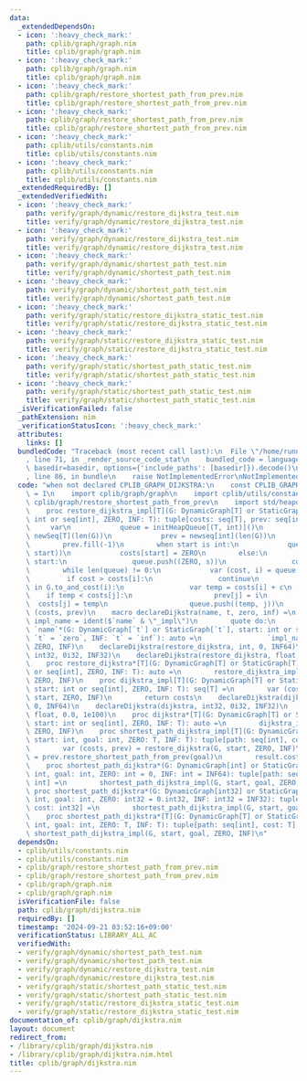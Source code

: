 ```yaml
---
data:
  _extendedDependsOn:
  - icon: ':heavy_check_mark:'
    path: cplib/graph/graph.nim
    title: cplib/graph/graph.nim
  - icon: ':heavy_check_mark:'
    path: cplib/graph/graph.nim
    title: cplib/graph/graph.nim
  - icon: ':heavy_check_mark:'
    path: cplib/graph/restore_shortest_path_from_prev.nim
    title: cplib/graph/restore_shortest_path_from_prev.nim
  - icon: ':heavy_check_mark:'
    path: cplib/graph/restore_shortest_path_from_prev.nim
    title: cplib/graph/restore_shortest_path_from_prev.nim
  - icon: ':heavy_check_mark:'
    path: cplib/utils/constants.nim
    title: cplib/utils/constants.nim
  - icon: ':heavy_check_mark:'
    path: cplib/utils/constants.nim
    title: cplib/utils/constants.nim
  _extendedRequiredBy: []
  _extendedVerifiedWith:
  - icon: ':heavy_check_mark:'
    path: verify/graph/dynamic/restore_dijkstra_test.nim
    title: verify/graph/dynamic/restore_dijkstra_test.nim
  - icon: ':heavy_check_mark:'
    path: verify/graph/dynamic/restore_dijkstra_test.nim
    title: verify/graph/dynamic/restore_dijkstra_test.nim
  - icon: ':heavy_check_mark:'
    path: verify/graph/dynamic/shortest_path_test.nim
    title: verify/graph/dynamic/shortest_path_test.nim
  - icon: ':heavy_check_mark:'
    path: verify/graph/dynamic/shortest_path_test.nim
    title: verify/graph/dynamic/shortest_path_test.nim
  - icon: ':heavy_check_mark:'
    path: verify/graph/static/restore_dijkstra_static_test.nim
    title: verify/graph/static/restore_dijkstra_static_test.nim
  - icon: ':heavy_check_mark:'
    path: verify/graph/static/restore_dijkstra_static_test.nim
    title: verify/graph/static/restore_dijkstra_static_test.nim
  - icon: ':heavy_check_mark:'
    path: verify/graph/static/shortest_path_static_test.nim
    title: verify/graph/static/shortest_path_static_test.nim
  - icon: ':heavy_check_mark:'
    path: verify/graph/static/shortest_path_static_test.nim
    title: verify/graph/static/shortest_path_static_test.nim
  _isVerificationFailed: false
  _pathExtension: nim
  _verificationStatusIcon: ':heavy_check_mark:'
  attributes:
    links: []
  bundledCode: "Traceback (most recent call last):\n  File \"/home/runner/.local/lib/python3.10/site-packages/onlinejudge_verify/documentation/build.py\"\
    , line 71, in _render_source_code_stat\n    bundled_code = language.bundle(stat.path,\
    \ basedir=basedir, options={'include_paths': [basedir]}).decode()\n  File \"/home/runner/.local/lib/python3.10/site-packages/onlinejudge_verify/languages/nim.py\"\
    , line 86, in bundle\n    raise NotImplementedError\nNotImplementedError\n"
  code: "when not declared CPLIB_GRAPH_DIJKSTRA:\n    const CPLIB_GRAPH_DIJKSTRA*\
    \ = 1\n    import cplib/graph/graph\n    import cplib/utils/constants\n    import\
    \ cplib/graph/restore_shortest_path_from_prev\n    import std/heapqueue, macros\n\
    \    proc restore_dijkstra_impl[T](G: DynamicGraph[T] or StaticGraph[T], start:\
    \ int or seq[int], ZERO, INF: T): tuple[costs: seq[T], prev: seq[int]] =\n   \
    \     var\n            queue = initHeapQueue[(T, int)]()\n            costs =\
    \ newSeq[T](len(G))\n            prev = newseq[int](len(G))\n        costs.fill(INF)\n\
    \        prev.fill(-1)\n        when start is int:\n            queue.push((ZERO,\
    \ start))\n            costs[start] = ZERO\n        else:\n            for s in\
    \ start:\n                queue.push((ZERO, s))\n                costs[s] = ZERO\n\
    \        while len(queue) != 0:\n            var (cost, i) = queue.pop()\n   \
    \         if cost > costs[i]:\n                continue\n            for (j, c)\
    \ in G.to_and_cost(i):\n                var temp = costs[i] + c\n            \
    \    if temp < costs[j]:\n                    prev[j] = i\n                  \
    \  costs[j] = temp\n                    queue.push((temp, j))\n        return\
    \ (costs, prev)\n    macro declareDijkstra(name, t, zero, inf) =\n        let\
    \ impl_name = ident($`name` & \"_impl\")\n        quote do:\n            proc\
    \ `name`*(G: DynamicGraph[`t`] or StaticGraph[`t`], start: int or seq[int], ZERO:\
    \ `t` = `zero`, INF: `t` = `inf`): auto =\n                `impl_name`(G, start,\
    \ ZERO, INF)\n    declareDijkstra(restore_dijkstra, int, 0, INF64)\n    declareDijkstra(restore_dijkstra,\
    \ int32, 0i32, INF32)\n    declareDijkstra(restore_dijkstra, float, 0.0, 1e100)\n\
    \    proc restore_dijkstra*[T](G: DynamicGraph[T] or StaticGraph[T], start: int\
    \ or seq[int], ZERO, INF: T): auto =\n        restore_dijkstra_impl(G, start,\
    \ ZERO, INF)\n    proc dijkstra_impl[T](G: DynamicGraph[T] or StaticGraph[T],\
    \ start: int or seq[int], ZERO, INF: T): seq[T] =\n        var (costs, _) = restore_dijkstra(G,\
    \ start, ZERO, INF)\n        return costs\n    declareDijkstra(dijkstra, int,\
    \ 0, INF64)\n    declareDijkstra(dijkstra, int32, 0i32, INF32)\n    declareDijkstra(dijkstra,\
    \ float, 0.0, 1e100)\n    proc dijkstra*[T](G: DynamicGraph[T] or StaticGraph[T],\
    \ start: int or seq[int], ZERO, INF: T): auto =\n        dijkstra_impl(G, start,\
    \ ZERO, INF)\n    proc shortest_path_dijkstra_impl[T](G: DynamicGraph[T] or StaticGraph[T],\
    \ start: int, goal: int, ZERO: T, INF: T): tuple[path: seq[int], cost: T] =\n\
    \        var (costs, prev) = restore_dijkstra(G, start, ZERO, INF)\n        result.path\
    \ = prev.restore_shortest_path_from_prev(goal)\n        result.cost = costs[goal]\n\
    \    proc shortest_path_dijkstra*(G: DynamicGraph[int] or StaticGraph[int], start:\
    \ int, goal: int, ZERO: int = 0, INF: int = INF64): tuple[path: seq[int], cost:\
    \ int] =\n        shortest_path_dijkstra_impl(G, start, goal, ZERO, INF)\n   \
    \ proc shortest_path_dijkstra*(G: DynamicGraph[int32] or StaticGraph[int32], start:\
    \ int, goal: int, ZERO: int32 = 0.int32, INF: int32 = INF32): tuple[path: seq[int],\
    \ cost: int32] =\n        shortest_path_dijkstra_impl(G, start, goal, ZERO, INF)\n\
    \    proc shortest_path_dijkstra*[T](G: DynamicGraph[T] or StaticGraph[T], start:\
    \ int, goal: int, ZERO: T, INF: T): tuple[path: seq[int], cost: T] =\n       \
    \ shortest_path_dijkstra_impl(G, start, goal, ZERO, INF)\n"
  dependsOn:
  - cplib/utils/constants.nim
  - cplib/utils/constants.nim
  - cplib/graph/restore_shortest_path_from_prev.nim
  - cplib/graph/restore_shortest_path_from_prev.nim
  - cplib/graph/graph.nim
  - cplib/graph/graph.nim
  isVerificationFile: false
  path: cplib/graph/dijkstra.nim
  requiredBy: []
  timestamp: '2024-09-21 03:52:16+09:00'
  verificationStatus: LIBRARY_ALL_AC
  verifiedWith:
  - verify/graph/dynamic/shortest_path_test.nim
  - verify/graph/dynamic/shortest_path_test.nim
  - verify/graph/dynamic/restore_dijkstra_test.nim
  - verify/graph/dynamic/restore_dijkstra_test.nim
  - verify/graph/static/shortest_path_static_test.nim
  - verify/graph/static/shortest_path_static_test.nim
  - verify/graph/static/restore_dijkstra_static_test.nim
  - verify/graph/static/restore_dijkstra_static_test.nim
documentation_of: cplib/graph/dijkstra.nim
layout: document
redirect_from:
- /library/cplib/graph/dijkstra.nim
- /library/cplib/graph/dijkstra.nim.html
title: cplib/graph/dijkstra.nim
---
```

